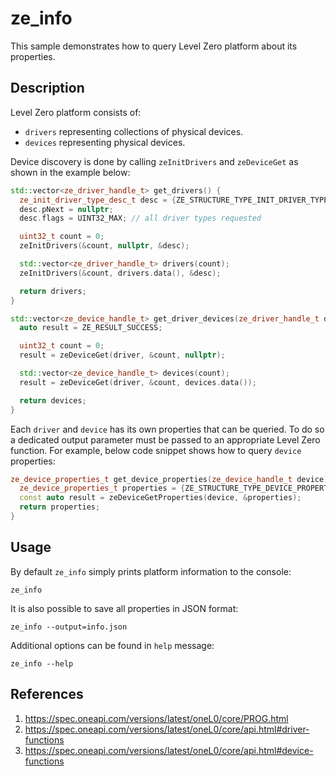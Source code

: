 # ze_info
This sample demonstrates how to query Level Zero platform about its properties.

## Description
Level Zero platform consists of:
* `drivers` representing collections of physical devices.
* `devices` representing physical devices.

Device discovery is done by calling `zeInitDrivers` and `zeDeviceGet` as shown in the example below:

```c++
std::vector<ze_driver_handle_t> get_drivers() {
  ze_init_driver_type_desc_t desc = {ZE_STRUCTURE_TYPE_INIT_DRIVER_TYPE_DESC};
  desc.pNext = nullptr;
  desc.flags = UINT32_MAX; // all driver types requested

  uint32_t count = 0;
  zeInitDrivers(&count, nullptr, &desc);

  std::vector<ze_driver_handle_t> drivers(count);
  zeInitDrivers(&count, drivers.data(), &desc);

  return drivers;
}

std::vector<ze_device_handle_t> get_driver_devices(ze_driver_handle_t driver) {
  auto result = ZE_RESULT_SUCCESS;

  uint32_t count = 0;
  result = zeDeviceGet(driver, &count, nullptr);

  std::vector<ze_device_handle_t> devices(count);
  result = zeDeviceGet(driver, &count, devices.data());

  return devices;
}
```

Each `driver` and `device` has its own properties that can be queried. To do so a dedicated output parameter must be passed to an appropriate Level Zero function. For example, below code snippet shows how to query `device` properties:

```c++
ze_device_properties_t get_device_properties(ze_device_handle_t device) {
  ze_device_properties_t properties = {ZE_STRUCTURE_TYPE_DEVICE_PROPERTIES};
  const auto result = zeDeviceGetProperties(device, &properties);
  return properties;
}
```

## Usage

By default `ze_info` simply prints platform information to the console:

    ze_info

It is also possible to save all properties in JSON format:

    ze_info --output=info.json

Additional options can be found in `help` message:

    ze_info --help

## References
1. https://spec.oneapi.com/versions/latest/oneL0/core/PROG.html
1. https://spec.oneapi.com/versions/latest/oneL0/core/api.html#driver-functions
1. https://spec.oneapi.com/versions/latest/oneL0/core/api.html#device-functions
